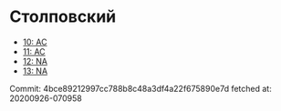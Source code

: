 # Столповский
- [10: AC](10.md)
- [11: AC](11.md)
- [12: NA](12.md)
- [13: NA](13.md)

Commit: 4bce89212997cc788b8c48a3df4a22f675890e7d
 fetched at: 20200926-070958
